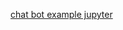 [chat bot example jupyter](http://nbviewer.jupyter.org/github/nispc/sitcon_camp_telepot/tree/master/)
